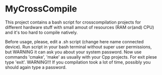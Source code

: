 # MyCrossCompile

This project contains a bash script for crosscompilation projects for different hardware stuff with small amout of resources (RAM or(and) CPU) and it's too hard to compile natively.

Before usage, please, edit a .sh script (change here name connected device).
Run script in your bash terminal without super user permissions, but WARNING it can ask you about your system password.
Now use commands 'cmake', 'make' as usually with your Cpp projects.
For exit plese type 'exit'. 
WARNING!!! If you compilation took a lot of time, possibly you should again type a password.
